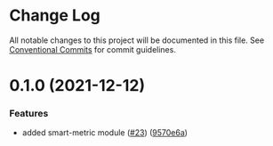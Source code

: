# Change Log

All notable changes to this project will be documented in this file.
See [Conventional Commits](https://conventionalcommits.org) for commit guidelines.

# 0.1.0 (2021-12-12)


### Features

* added smart-metric module ([#23](https://github.com/smart-modules/smart-modules/issues/23)) ([9570e6a](https://github.com/smart-modules/smart-modules/commit/9570e6a48d69cb018dbb4fe75561249287243ee6))
